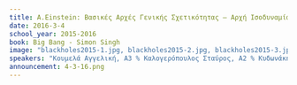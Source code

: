 ```yaml
---
title: A.Einstein: Bασικές Αρχές Γενικής Σχετικότητας – Αρχή Ισοδυναμίας - Μαύρες Τρύπες  
date: 2016-3-4
school_year: 2015-2016
book: Big Bang - Simon Singh
image: "blackholes2015-1.jpg, blackholes2015-2.jpg, blackholes2015-3.jpg"
speakers: "Κουμελά Αγγελική, Α3 % Καλογερόπουλος Σταύρος, Α2 % Κυδωνάκη Ελένη, 57ο Λύκειο % Μήτσου Ελένη, 57ο Λύκειο" 
announcement: 4-3-16.png
---
```

